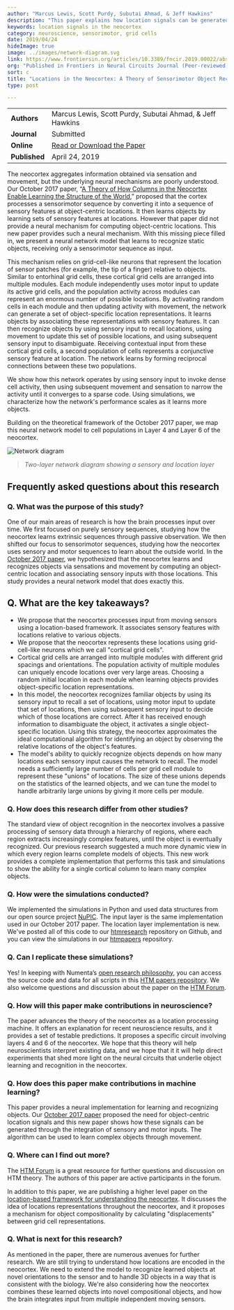 ```yaml
---
author: "Marcus Lewis, Scott Purdy, Subutai Ahmad, & Jeff Hawkins"
description: "This paper explains how location signals can be generated with a location layer that utilizes grid-cell-like neurons. It builds on our previous paper, A Theory of How Columns in the Neocortex Enable Learning the Structure of the World."
keywords: location signals in the neocortex
category: neuroscience, sensorimotor, grid cells
date: 2019/04/24
hideImage: true
image: ../images/network-diagram.svg
link: https://www.frontiersin.org/articles/10.3389/fncir.2019.00022/abstract
org: "Published in Frontiers in Neural Circuits Journal (Peer-reviewed)"
sort: c
title: "Locations in the Neocortex: A Theory of Sensorimotor Object Recognition Using Cortical Grid Cells"
type: post

---
```


| | |
|-|-|
| **Authors** | Marcus Lewis, Scott Purdy, Subutai Ahmad, & Jeff Hawkins|
| **Journal** | Submitted |
| **Online** | [Read or Download the Paper][1] |
| **Published** | April 24, 2019 |

The neocortex aggregates information obtained via sensation and movement, but the underlying neural mechanisms are poorly understood. Our October 2017 paper, “[A Theory of How Columns in the Neocortex Enable Learning the Structure of the World](/neuroscience-research/research-publications/papers/a-theory-of-how-columns-in-the-neocortex-enable-learning-the-structure-of-the-world/),” proposed that the cortex processes a sensorimotor sequence by converting it into a sequence of sensory features at object-centric locations. It then learns objects by learning sets of sensory features at locations. However that paper did not provide a neural mechanism for computing object-centric locations. This new paper provides such a neural mechanism. With this missing piece filled in, we present a neural network model that learns to recognize static objects, receiving only a sensorimotor sequence as input.

This mechanism relies on grid-cell-like neurons that represent the location of sensor patches (for example, the tip of a finger) relative to objects. Similar to entorhinal grid cells, these cortical grid cells are arranged into multiple modules. Each module independently uses motor input to update its active grid cells, and the population activity across modules can represent an enormous number of possible locations. By activating random cells in each module and then updating activity with movement, the network can generate a set of object-specific location representations. It learns objects by associating these representations with sensory features. It can then recognize objects by using sensory input to recall locations, using movement to update this set of possible locations, and using subsequent sensory input to disambiguate. Receiving contextual input from these cortical grid cells, a second population of cells represents a conjunctive sensory feature at location. The network learns by forming reciprocal connections between these two populations.

We show how this network operates by using sensory input to invoke dense cell activity, then using subsequent movement and sensation to narrow the activity until it converges to a sparse code. Using simulations, we characterize how the network's performance scales as it learns more objects.

Building on the theoretical framework of the October 2017 paper, we map this neural network model to cell populations in Layer 4 and Layer 6 of the neocortex.

![Network diagram](../images/network-diagram.svg)
> *Two-layer network diagram showing a sensory and location layer*

## Frequently asked questions about this research

### Q. What was the purpose of this study?

One of our main areas of research is how the brain processes input over time. We first focused on purely sensory sequences, studying how the neocortex learns extrinsic sequences through passive observation. We then shifted our focus to sensorimotor sequences, studying how the neocortex uses sensory and motor sequences to learn about the outside world. In the [October 2017 paper](/neuroscience-research/research-publications/papers/a-theory-of-how-columns-in-the-neocortex-enable-learning-the-structure-of-the-world/), we hypothesized that the neocortex learns and recognizes objects via sensations and movement by computing an object-centric location and associating sensory inputs with those locations. This study provides a neural network model that does exactly this.

  ## Q. What are the key takeaways?

* We propose that the neocortex processes input from moving sensors using a location-based framework. It associates sensory features with locations relative to various objects.
* We propose that the neocortex represents these locations using grid-cell-like neurons which we call "cortical grid cells".
* Cortical grid cells are arranged into multiple modules with different grid spacings and orientations. The population activity of multiple modules can uniquely encode locations over very large areas. Choosing a random initial location in each module when learning objects provides object-specific location representations.
* In this model, the neocortex recognizes familiar objects by using its sensory input to recall a set of locations, using motor input to update that set of locations, then using subsequent sensory input to decide which of those locations are correct. After it has received enough information to disambiguate the object, it activates a single object-specific location. Using this strategy, the neocortex approximates the ideal computational algorithm for identifying an object by observing the relative locations of the object's features.
* The model's ability to quickly recognize objects depends on how many locations each sensory input causes the network to recall. The model needs a sufficiently large number of cells per grid cell module to represent these "unions" of locations. The size of these unions depends on the statistics of the learned objects, and we can tune the model to handle arbitrarily large unions by giving it more cells per module.

### Q. How does this research differ from other studies?

The standard view of object recognition in the neocortex involves a passive processing of sensory data through a hierarchy of regions, where each region extracts increasingly complex features, until the object is eventually recognized. Our previous research suggested a much more dynamic view in which every region learns complete models of objects. This new work provides a complete implementation that performs this task and simulations to show the ability for a single cortical column to learn many complex objects.

### Q. How were the simulations conducted?

We implemented the simulations in Python and used data structures from our open source project [NuPIC]( https://www.numenta.org/). The input layer is the same implementation used in our October 2017 paper. The location layer implementation is new. We've posted all of this code to our [htmresearch](https://github.com/numenta/htmresearch) repository on Github, and you can view the simulations in our [htmpapers](https://github.com/numenta/htmpapers) repository.  

### Q. Can I replicate these simulations?

Yes! In keeping with Numenta’s [open research philosophy](/blog/2014/09/17/increasing-research-transparency/), you can access the source code and data for all scripts in this [HTM papers repository](https://github.com/numenta/htmpapers). We also welcome questions and discussion about the paper on the [HTM Forum](https://discourse.numenta.org/).

### Q. How will this paper make contributions in neuroscience?

The paper advances the theory of the neocortex as a location processing machine. It offers an explanation for recent neuroscience results, and it provides a set of testable predictions. It proposes a specific circuit involving layers 4 and 6 of the neocortex. We hope that this theory will help neuroscientists interpret existing data, and we hope that it it will help direct experiments that shed more light on the neural circuits that underlie object learning and recognition in the neocortex.

### Q. How does this paper make contributions in machine learning?

This paper provides a neural implementation for learning and recognizing objects. Our [October 2017 paper](/neuroscience-research/research-publications/papers/a-theory-of-how-columns-in-the-neocortex-enable-learning-the-structure-of-the-world/) proposed the need for object-centric location signals and this new paper shows how these signals can be generated through the integration of sensory and motor inputs. The algorithm can be used to learn complex objects through movement.

### Q. Where can I find out more?

The [HTM Forum](https://discourse.numenta.org/) is a great resource for further questions and discussion on HTM theory. The authors of this paper are active participants in the forum.

In addition to this paper, we are publishing a higher level paper on the [location-based framework for understanding the neocortex](/neuroscience-research/research-publications/papers/thousand-brains-theory-of-intelligence-companion-paper/). It discusses the idea of locations representations throughout the neocortex, and it proposes a mechanism for object compositionality by calculating "displacements" between grid cell representations.


### Q. What is next for this research?

As mentioned in the paper, there are numerous avenues for further research. We are still trying to understand how locations are encoded in the neocortex. We need to extend the model to recognize learned objects at novel orientations to the sensor and to handle 3D objects in a way that is consistent with the biology. We're also considering how the neocortex combines these learned objects into novel compositional objects, and how the brain integrates input from multiple independent moving sensors.

[1]: https://www.frontiersin.org/articles/10.3389/fncir.2019.00022/abstract
